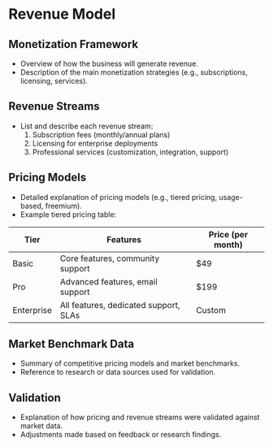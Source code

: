 # Revenue Model

## Monetization Framework
- Overview of how the business will generate revenue.
- Description of the main monetization strategies (e.g., subscriptions, licensing, services).

## Revenue Streams
- List and describe each revenue stream:
  1. Subscription fees (monthly/annual plans)
  2. Licensing for enterprise deployments
  3. Professional services (customization, integration, support)

## Pricing Models
- Detailed explanation of pricing models (e.g., tiered pricing, usage-based, freemium).
- Example tiered pricing table:

| Tier         | Features                                 | Price (per month) |
|--------------|------------------------------------------|-------------------|
| Basic        | Core features, community support         | $49               |
| Pro          | Advanced features, email support         | $199              |
| Enterprise   | All features, dedicated support, SLAs    | Custom            |

## Market Benchmark Data
- Summary of competitive pricing models and market benchmarks.
- Reference to research or data sources used for validation.

## Validation
- Explanation of how pricing and revenue streams were validated against market data.
- Adjustments made based on feedback or research findings. 
